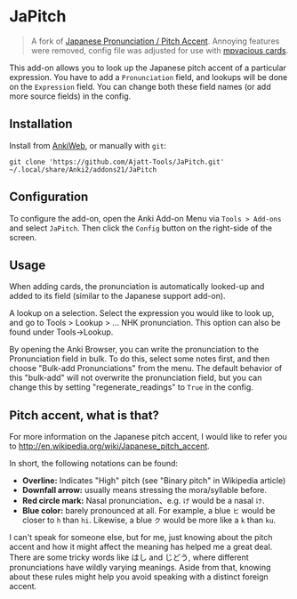 # JaPitch

>A fork of [Japanese Pronunciation / Pitch Accent](https://ankiweb.net/shared/info/932119536).
>Annoying features were removed, config file was adjusted for use with
>[mpvacious cards](https://ankiweb.net/shared/info/1557722832).

This add-on allows you to look up the Japanese pitch accent of a particular expression.
You have to add a `Pronunciation` field, and lookups will be done on the `Expression` field.
You can change both these field names (or add more source fields) in the config.

## Installation
Install from [AnkiWeb](https://ankiweb.net/shared/info/1225470483),
or manually with `git`:

```
git clone 'https://github.com/Ajatt-Tools/JaPitch.git' ~/.local/share/Anki2/addons21/JaPitch
```

## Configuration
To configure the add-on, open the Anki Add-on Menu
via `Tools > Add-ons` and select `JaPitch`.
Then click the `Config` button on the right-side of the screen.

## Usage

When adding cards, the pronunciation is automatically looked-up
and added to its field (similar to the Japanese support add-on).

A lookup on a selection. Select the expression you would like to look up,
and go to Tools > Lookup > ... NHK pronunciation.
This option can also be found under Tools->Lookup.

By opening the Anki Browser, you can write the pronunciation
to the Pronunciation field in bulk.
To do this, select some notes first,
and then choose "Bulk-add Pronunciations" from the menu.
The default behavior of this "bulk-add" will not overwrite the pronunciation field,
but you can change this by setting "regenerate_readings" to `True` in the config.

## Pitch accent, what is that?
For more information on the Japanese pitch accent,
I would like to refer you to http://en.wikipedia.org/wiki/Japanese_pitch_accent.

In short, the following notations can be found:
- **Overline:** Indicates "High" pitch (see "Binary pitch" in Wikipedia article)
- **Downfall arrow:** usually means stressing the mora/syllable before.
- **Red circle mark:** Nasal pronunciation、e.g. `げ` would be a nasal `け`.
- **Blue color:** barely pronounced at all.
For example, a blue `ヒ` would be closer to `h` than `hi`.
Likewise, a blue `ク` would be more like a `k` than `ku`.

I can't speak for someone else, but for me,
just knowing about the pitch accent and how it might affect the meaning
has helped me a great deal.
There are some tricky words like はし and じどう,
where different pronunciations have wildly varying meanings.
Aside from that, knowing about these rules might help you
avoid speaking with a distinct foreign accent.
